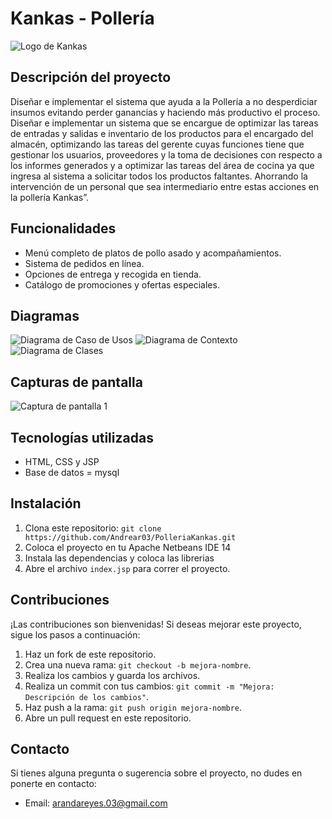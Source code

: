 # Kankas - Pollería

![Logo de Kankas](https://drive.google.com/file/d/1nJEyg-z-wMD8-ElcT2USXJM4l0X9WiXy/view?usp=sharing)

## Descripción del proyecto

Diseñar e implementar el sistema que ayuda a la Pollería a no desperdiciar insumos evitando perder ganancias y haciendo más productivo el proceso.  Diseñar e implementar un sistema que se encargue de optimizar las tareas de entradas y salidas e inventario de los productos para el encargado del almacén, optimizando las tareas del gerente cuyas funciones tiene que gestionar los usuarios, proveedores y la toma de decisiones con respecto a los informes generados y a optimizar las tareas del área de cocina ya que ingresa al sistema a solicitar todos los productos faltantes. Ahorrando la intervención de un personal que sea intermediario entre estas acciones en la pollería Kankas”.

## Funcionalidades

- Menú completo de platos de pollo asado y acompañamientos.
- Sistema de pedidos en línea.
- Opciones de entrega y recogida en tienda.
- Catálogo de promociones y ofertas especiales.

## Diagramas

![Diagrama de Caso de Usos](https://drive.google.com/file/d/1sBj7Ieu7ncQAE4nl1Xw6B8mT8LYknRTC/view?usp=sharing)
![Diagrama de Contexto](https://drive.google.com/file/d/1pMJWz9qRKneVRJSj0gv71Z-XsiB8GJJf/view?usp=sharing)
![Diagrama de Clases](https://drive.google.com/file/d/1Z88wNJrOeqjyY4O3ezXQ0IL_veIPv-SN/view?usp=sharing)

## Capturas de pantalla

![Captura de pantalla 1](https://drive.google.com/file/d/1DF0FiOrRi2smWznxcS8q81DTuaWwPwOP/view?usp=drive_link)

## Tecnologías utilizadas

- HTML, CSS y JSP
- Base de datos = mysql 

## Instalación

1. Clona este repositorio: `git clone https://github.com/Andrear03/PolleriaKankas.git`
2. Coloca el proyecto en tu Apache Netbeans IDE 14
3. Instala las dependencias y coloca las librerias
4. Abre el archivo `index.jsp` para correr el proyecto.

## Contribuciones

¡Las contribuciones son bienvenidas! Si deseas mejorar este proyecto, sigue los pasos a continuación:

1. Haz un fork de este repositorio.
2. Crea una nueva rama: `git checkout -b mejora-nombre`.
3. Realiza los cambios y guarda los archivos.
4. Realiza un commit con tus cambios: `git commit -m "Mejora: Descripción de los cambios"`.
5. Haz push a la rama: `git push origin mejora-nombre`.
6. Abre un pull request en este repositorio.

## Contacto

Si tienes alguna pregunta o sugerencia sobre el proyecto, no dudes en ponerte en contacto:

- Email: arandareyes.03@gmail.com

